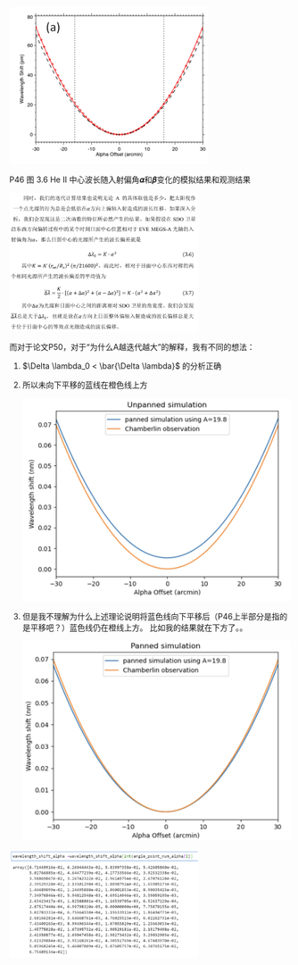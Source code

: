 <img src="./visualization.assets/image-20230311153746936.png" alt="image-20230311153746936" style="zoom:50%;" />

P46 图 3.6 He II 中心波长随入射偏角𝜶和𝜷变化的模拟结果和观测结果





<img src="./visualization.assets/image-20230311155201746.png" alt="image-20230311155201746" style="zoom:33%;" />

而对于论文P50，对于“为什么A越迭代越大”的解释，我有不同的想法：

1. $\Delta \lambda_0 < \bar{\Delta \lambda}$ 的分析正确

2. 所以未向下平移的蓝线在橙色线上方

   <img src="./visualization.assets/image-20230312154237323.png" alt="image-20230312154237323" style="zoom:50%;" />

3. 但是我不理解为什么上述理论说明将蓝色线向下平移后（P46上半部分是指的是平移吧？）蓝色线仍在橙线上方。
   比如我的结果就在下方了。。

   <img src="./visualization.assets/image-20230312154314802.png" alt="image-20230312154314802" style="zoom:50%;" />



 

<img src="./visualization.assets/image-20230312154027491.png" alt="image-20230312154027491" style="zoom:33%;" />
